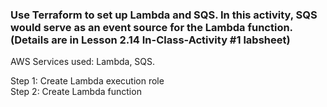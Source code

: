 ### Use Terraform to set up Lambda and SQS. In this activity, SQS would serve as an event source for the Lambda function. (Details are in Lesson 2.14 In-Class-Activity #1 labsheet)

<p>AWS Services used: Lambda, SQS.

<p>Step 1: Create Lambda execution role
<br>Step 2: Create Lambda function
